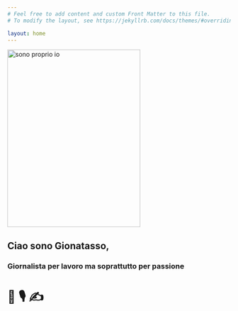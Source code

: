 ```yaml
---
# Feel free to add content and custom Front Matter to this file.
# To modify the layout, see https://jekyllrb.com/docs/themes/#overriding-theme-defaults

layout: home
---
```

<img src="https://frapiocov.github.io/leggere-morra/assets/images/gion.jpg" alt="sono proprio io" width="300" height="400">

## Ciao sono Gionatasso, 
### Giornalista per lavoro ma soprattutto per passione 
# 📰 🎙️ ✍️
